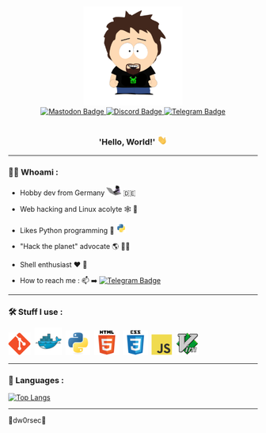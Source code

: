 <div id="header" align="center">
  <img src="https://github.com/dw0rsec/dw0rsec/blob/main/pictures/dw0rsec.png" width="200"/>
  <div id="badges">
    <a href="https://infosec.exchange/@dw0rsec">
      <img src="https://img.shields.io/badge/Mastodon-5c4de3?logo=mastodon&logoColor=white&style=for-the-badge" alt="Mastodon Badge">
    </a>
    <a href="https://discord.com/users/1322862200028925963">
      <img src="https://img.shields.io/badge/Discord-404eed?logo=discord&logoColor=white&style=for-the-badge" alt="Discord Badge">
    </a>
    <a href="https://t.me/dw0rsec">
      <img src="https://img.shields.io/badge/Telegram-1c93e3?logo=telegram&logoColor=white&style=for-the-badge" alt="Telegram Badge">
    </a>
  </div>
  <img src="https://komarev.com/ghpvc/?username=dw0rsec&style=flat-square&color=blue" alt=""/>
  <h3>
    'Hello, World!'
    <img src="https://github.com/dw0rsec/dw0rsec/blob/main/pictures/wave.gif" width="20px"/>
  </h3>
</div>

---

### :man_technologist: Whoami :

- Hobby dev from Germany <img src="https://github.com/dw0rsec/dw0rsec/blob/main/pictures/cat.gif" width="30"> :de:

- Web hacking and Linux acolyte 🕸️ :penguin:

- Likes Python programming  :seedling: <img src="https://github.com/dw0rsec/dw0rsec/blob/main/pictures/python.svg" width="20">

- "Hack the planet" advocate 🌎 🏴‍☠️

- Shell enthusiast :heart: :shell:

- How to reach me : :mailbox: ➡️ [![Telegram Badge](https://img.shields.io/badge/-dw0rsec-1c93e3?style=flat&logo=Telegram&logoColor=white)](https://t.me/dw0rsec)

---

### :hammer_and_wrench: Stuff I use : 

<div>
  <a href="https://git-scm.com/"><img src="https://github.com/dw0rsec/dw0rsec/blob/main/pictures/git.svg" title="Git" alt="Git" width="45" height="45"/></a>&nbsp;
  <a href="https://www.docker.com/"><img src="https://github.com/dw0rsec/dw0rsec/blob/main/pictures/docker.svg" title="Docker" alt="Docker" width="55" height="55"/></a>&nbsp;
  <a href="https://www.python.org/"><img src="https://github.com/dw0rsec/dw0rsec/blob/main/pictures/python.svg" title="Python" alt="Python" width="50" height="50"/></a>&nbsp;
  <a href="https://developer.mozilla.org/en-US/docs/Web/HTML"><img src="https://github.com/dw0rsec/dw0rsec/blob/main/pictures/html5.svg" title="html5" alt="html5" width="50" height="50"/></a>&nbsp;
  <a href="https://developer.mozilla.org/en-US/docs/Web/CSS"><img src="https://github.com/dw0rsec/dw0rsec/blob/main/pictures/css3.svg" title="css3" alt="css3" width="50" height="50"/></a>&nbsp;
  <a href="https://developer.mozilla.org/en-US/docs/Web/JavaScript"><img src="https://github.com/dw0rsec/dw0rsec/blob/main/pictures/javascript.svg" title="Javascript" alt="Javascript" width="42" height="42"/></a>&nbsp;
  <a href="https://www.vim.org/"><img src="https://github.com/dw0rsec/dw0rsec/blob/main/pictures/vim.svg" title="Vim" alt="Vim" width="45" height="45"/></a>&nbsp;
</div>

---

### :pencil: Languages :

[![Top Langs](https://github-readme-stats.vercel.app/api/top-langs/?username=dw0rsec&layout=compact&theme=midnight-purple&hide=vim+script)](https://github.com/anuraghazra/github-readme-stats)

---



:space_invader:dw0rsec:space_invader:
